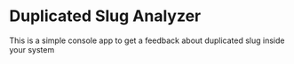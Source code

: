 # Duplicated Slug Analyzer
This is a simple console app to get a feedback about duplicated slug inside your system
